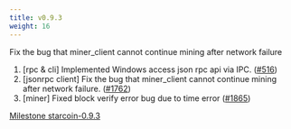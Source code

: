 ```yaml
---
title: v0.9.3
weight: 16
---
```


Fix the bug that miner_client cannot continue mining after network failure

<!--more-->

1. [rpc & cli] Implemented Windows access json rpc api via IPC. ([#516](https://github.com/starcoinorg/starcoin/issues/516))
2. [jsonrpc client] Fix the bug that miner_client cannot continue mining after network failure. ([#1762](https://github.com/starcoinorg/starcoin/issues/1762))
2. [miner] Fixed block verify error bug due to time error ([#1865](https://github.com/starcoinorg/starcoin/issues/1865))


[Milestone starcoin-0.9.3](https://github.com/starcoinorg/starcoin/milestone/18)
